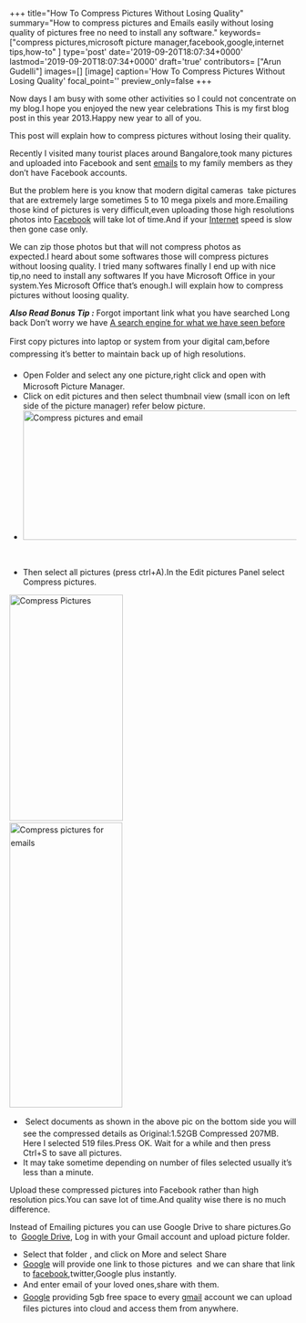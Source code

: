 +++
title="How To Compress Pictures Without Losing Quality"
summary="How to compress pictures and Emails easily without losing quality of pictures free no need to install any software."
keywords=["compress pictures,microsoft picture manager,facebook,google,internet tips,how-to"
]
type='post'
date='2019-09-20T18:07:34+0000'
lastmod='2019-09-20T18:07:34+0000'
draft='true'
contributors= ["Arun Gudelli"]
images=[]
[image]
caption='How To Compress Pictures Without Losing Quality'
focal_point=''
preview_only=false
+++








Now days I am busy with some other activities so I could not concentrate on my blog.I hope you enjoyed the new year celebrations This is my first blog post in this year 2013.Happy new year to all of you.

This post will explain how to compress pictures without losing their quality.

Recently I visited many tourist places around Bangalore,took many pictures and uploaded into Facebook and sent <a href="https://www.arungudelli.com/2012/11/print-all-gmail-emails-in-one-folder-or-label-at-a-time.html" target="_blank">emails</a> to my family members as they don’t have Facebook accounts.

But the problem here is you know that modern digital cameras &nbsp;take pictures that are extremely large sometimes 5 to 10 mega pixels and more.Emailing those kind of pictures is very difficult,even uploading those high resolutions photos into <a href="https://www.arungudelli.com/2012/12/must-have-facebook-feature-definitely-you-will-love-it.html" target="_blank">Facebook</a> will take lot of time.And if your <a href="https://www.arungudelli.com/2012/12/know-what-people-searched-for-in-2012-with-google-zeitgeist.html" target="_blank">Internet</a> speed is slow then gone case only.

We can zip those photos but that will not compress photos as expected.I&nbsp;heard&nbsp;about some softwares those will compress pictures without loosing quality. I tried many softwares finally I end up with nice tip,no need to install any softwares If you have Microsoft Office in your system.Yes Microsoft Office that’s enough.I will explain how to compress pictures without loosing quality.

<em><strong>Also Read Bonus Tip :</strong> </em>Forgot important link what you have searched Long back Don’t worry we have&nbsp;<a title="A search engine for what we have seen before" href="https://www.arungudelli.com/2012/09/a-search-engine-for-what-we-have-seen-before.html" target="_blank" rel="bookmark">A search engine for what we have seen before</a>

<span style="line-height: 1.6em;">First copy pictures into laptop or system from your digital cam,before compressing it’s better to maintain back up of high resolutions.</span>

<ul><li><span style="line-height: 1.6em;">Open Folder and select any one picture,right click and open with Microsoft Picture Manager.</span></li><li>Click on edit pictures and then select thumbnail view (small icon on left side of the picture manager) refer below picture.</li><li><span style="line-height: 1.6em;"><a href="https://arun-arungudellicom.netdna-ssl.com/wp-content/uploads/2013/01/Compress-pictures-and-email.png"><img class="aligncenter size-full wp-image-528" title="Compress pictures and email" alt="Compress pictures and email" src="https://arun-arungudellicom.netdna-ssl.com/wp-content/uploads/2013/01/Compress-pictures-and-email.png" width="758" height="227" srcset="https://arun-arungudellicom.netdna-ssl.com/wp-content/uploads/2013/01/Compress-pictures-and-email.png 758w, https://arun-arungudellicom.netdna-ssl.com/wp-content/uploads/2013/01/Compress-pictures-and-email-300x89.png 300w" sizes="(max-width: 758px) 100vw, 758px"></a></span></li></ul>

&nbsp;

<ul><li>Then select all pictures (press ctrl+A).In the Edit pictures Panel select Compress pictures.</li></ul>

<a href="https://arun-arungudellicom.netdna-ssl.com/wp-content/uploads/2013/01/Compress-Pictures.png"><img class="size-full wp-image-529 alignnone" title="Compress Pictures" alt="Compress Pictures" src="https://arun-arungudellicom.netdna-ssl.com/wp-content/uploads/2013/01/Compress-Pictures.png" width="199" height="397" srcset="https://arun-arungudellicom.netdna-ssl.com/wp-content/uploads/2013/01/Compress-Pictures.png 199w, https://arun-arungudellicom.netdna-ssl.com/wp-content/uploads/2013/01/Compress-Pictures-150x300.png 150w" sizes="(max-width: 199px) 100vw, 199px"></a>&nbsp; &nbsp; &nbsp; &nbsp; &nbsp; &nbsp; &nbsp; &nbsp; &nbsp; &nbsp; &nbsp; &nbsp; &nbsp; &nbsp; &nbsp; &nbsp; &nbsp; &nbsp; &nbsp; &nbsp; &nbsp; &nbsp; &nbsp; &nbsp; &nbsp; &nbsp; &nbsp; &nbsp; &nbsp; &nbsp; &nbsp; &nbsp; &nbsp; &nbsp; &nbsp; &nbsp;<a style="line-height: 1.6em;" href="https://arun-arungudellicom.netdna-ssl.com/wp-content/uploads/2013/01/Compress-pictures-for-emails.png"><img class="size-full wp-image-530 alignnone" title="Compress pictures for emails" alt="Compress pictures for emails" src="https://arun-arungudellicom.netdna-ssl.com/wp-content/uploads/2013/01/Compress-pictures-for-emails.png" width="198" height="500"></a>

<ul><li><span style="line-height: 1.6em;">&nbsp;</span><span style="line-height: 1.6em;">Select documents as shown in the above pic on the bottom side you will see the compressed details as Original:1.52GB Compressed 207MB. Here I selected 519 files.Press OK. Wait for a while and then press Ctrl+S to save all pictures.</span></li><li>It may take sometime depending on number of files selected usually it’s less than a minute.</li></ul>

Upload these compressed pictures into Facebook rather than high resolution pics.You can save lot of time.And quality wise there is no much difference.

Instead of Emailing pictures you can use Google Drive to share pictures.Go to &nbsp;<a href="https://drive.google.com" target="_blank">Google Drive</a>, Log in with your Gmail account and upload picture folder.

<ul><li>Select that folder , and click on More and select Share</li><li><a href="https://www.arungudelli.com/2012/09/interesting-facts-about-google.html" target="_blank">Google</a> will provide one link to those pictures &nbsp;and we can share that link to <a href="https://www.arungudelli.com/2012/10/identify-fake-facebook-profiles.html" target="_blank">facebook</a>,twitter,Google plus instantly.</li><li>And enter email of your loved ones,share with them.<span style="line-height: 1.6em;">&nbsp;</span></li><li><a style="line-height: 1.6em;" href="https://www.arungudelli.com/2012/10/what-do-you-love-by-google.html" target="_blank">Google</a><span style="line-height: 1.6em;"> providing 5gb free space to every </span><a style="line-height: 1.6em;" href="https://www.arungudelli.com/2012/08/track-who-opened-your-mails-yesware.html" target="_blank">gmail</a><span style="line-height: 1.6em;"> account we can upload files pictures into cloud and access them from anywhere.</span></li></ul>















